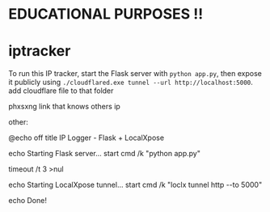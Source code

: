 # EDUCATIONAL PURPOSES !!

# iptracker

To run this IP tracker, start the Flask server with `python app.py`, then expose it publicly using `./cloudflared.exe tunnel --url http://localhost:5000`.
add cloudflare file to that folder


phxsxng link that knows others ip










other:

@echo off
title IP Logger - Flask + LocalXpose

echo Starting Flask server...
start cmd /k "python app.py"

timeout /t 3 >nul

echo Starting LocalXpose tunnel...
start cmd /k "loclx tunnel http --to 5000"

echo Done!
